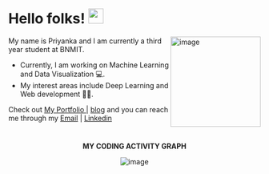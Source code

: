 # Hello folks! <img src="https://raw.githubusercontent.com/MartinHeinz/MartinHeinz/master/wave.gif" width="30px">
<img align="right" height="180px" src="https://i.pinimg.com/originals/69/b5/6d/69b56d199dc7709d88792c1a713982bc.gif" alt="image" />
<p align="left">
 
My name is Priyanka and I am currently a third year student at BNMIT.
- Currently, I am working on Machine Learning and Data Visualization 💻. 
- My interest areas include Deep Learning and Web development 👩‍💻.

Check out [My Portfolio ](https://Priyanka-L-K.github.io/) | [blog](https://Priyankajournals.tech/) and you can reach me through my [Email](lkpriyanka2000@gmail.com) | [Linkedin](https://www.linkedin.com/in/priyanka-lakur/)
&nbsp;

# 

 <p align="center">
 <b>
  MY CODING ACTIVITY GRAPH
  </b>
</p>

<p align="center">
<img src="https://github-readme-stats.vercel.app/api?username=Priyanka-L-K&show_icons=true&hide_border=true&&count_private=true&include_all_commits=true" alt="image" />
</p>

#

<!-- ![visitors](https://visitor-badge.glitch.me/badge?page_id=page.id)
 -->

<!-- <img height="180em" src="https://github-readme-stats.vercel.app/api?username=Priyanka-L-K&show_icons=true&hide_border=true&&count_private=true&include_all_commits=true" /> -->

<!---
Priyanka-L-K/Priyanka-L-K is a ✨ special ✨ repository because its `README.md` (this file) appears on your GitHub profile.
You can click the Preview link to take a look at your changes.
--->
